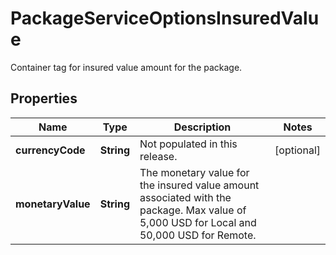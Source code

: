

# PackageServiceOptionsInsuredValue

Container tag for insured value amount for the package.

## Properties

| Name | Type | Description | Notes |
|------------ | ------------- | ------------- | -------------|
|**currencyCode** | **String** | Not populated in this release. |  [optional] |
|**monetaryValue** | **String** | The monetary value for the insured value amount associated with the package. Max value of 5,000 USD for Local and 50,000 USD for Remote. |  |



